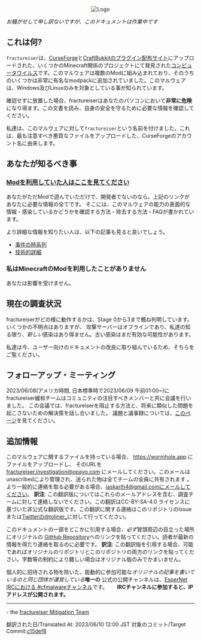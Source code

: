 <p align="center">
    <img src="docs/media/logo.svg" alt="Logo">
</p>

*お騒がせして申し訳ないですが、このドキュメントは作業中です*

## これは何?
`fractureiser`は、[CurseForge](https://www.curseforge.com/minecraft)と[CraftBukkitのプラグイン配布サイト](https://dev.bukkit.org/)にアップロードされた、いくつかのMinecraft関係のプロジェクトにて発見された[コンピュータウイルス](https://ja.wikipedia.org/wiki/%E3%82%B3%E3%83%B3%E3%83%94%E3%83%A5%E3%83%BC%E3%82%BF%E3%82%A6%E3%82%A4%E3%83%AB%E3%82%B9)です。このマルウェアは複数のModに組み込まれており、そのうちのいくつかは非常に有名なmodpackに追加されていました。このマルウェアは、Windows及びLinuxのみを対象としている事が知られています。

確認せずに放置した場合、fractureiserはあなたのパソコンにおいて**非常に危険**になり得ます。この文書を読み、自身の安全を守るために必要な情報を確認してください。

私達は、このマルウェアに対して`fractureiser`という名前を付けました。これは、最も注意すべき悪質なファイルをアップロードした、CurseForgeのアカウント名に由来します。

## あなたが知るべき事

### [Modを利用していた人はここを見てください](docs/users.md)

あなたがただModで遊んでいただけで、開発者でないのなら。上記のリンクがあなたに必要な情報の全てです。
そこには、このマルウェアの能力の表面的な情報・感染しているかどうかを確認する方法・除去する方法・FAQが書かれています。

より詳細な情報を知りたい人は、以下の記事も見ると良いでしょう。
* [事件の時系列](docs/timeline.md)
* [技術的詳細](docs/tech.md)

### 私はMinecraftのModを利用したことがありません

あなたは影響を受けません。

## 現在の調査状況
fractureiserがどの様に動作するかは、Stage 0から3まで概ね判明しています。いくつかの不明点はありますが、
攻撃サーバーはオフラインであり、私達の知る限り、*新しい*感染はあり得ません。古い感染はまだ有効な可能性があります。

私達は今、ユーザー向けのドキュメントの改良に取り組んでいるため、そちらをご覧ください。

## フォローアップ・ミーティング
2023/06/08(アメリカ時間, 日本標準時で2023/06/09 午前01:00~)にfractureiser緩和チームはコミュニティの注目すべきメンバーと共に会議を行いました。
この会議では、fractureiserを阻止する方法と、将来に類似した問題を起こさないための解決策を話し合いました。
議題と議事録については、[このページ](docs/2023-06-08-meeting.md)を見てください。

## 追加情報

このマルウェアに関するファイルを持っている場合、 https://wormhole.app にファイルをアップロードし、
そのURLを fractureiser.investigation@opayq.com にメールしてください。このメールはunascribedにより管理され、送られた物は全てチームの全員に共有されます
。より一般的に連絡を取る必要がある場合、jaskarth4@gmail.comにメールしてください。
**訳注**: この翻訳版についてはこれらのメールアドレスを含む、調査チームに対して連絡しないでください。この翻訳はCC-BY-SA-4.0 ライセンスに基づいた非公式な翻訳版です。この翻訳に関する連絡はこのリポジトリのIssueまたは[Twitterの@toliner_](twitter.com/toliner_)に対して行ってください。

このドキュメントの一部をどこかに引用する場合、*必ず*冒頭周辺の目立った場所にオリジナルの
[GitHub Repository](https://github.com/fractureiser-investigation/fractureiser)へのリンクを貼ってください。読者が最新の情報を得たり連絡を取るのに必要です。
**訳注**: この翻訳版を引用する場合、可能であればオリジナルのリポジトリとこのリポジトリの両方のリンクを貼ってください。字数等の制約により難しい場合はオリジナル版のみでかまいません。

個人的に招待される物を除いた、能動的に参加可能な*オリジナルの記事を書いているのと同じ団体が運営している***唯一の**
公式の公開チャンネルは、[EsperNet IRCにおける #cfmalwareチャンネル](https://webchat.esper.net/?channels=cfmalware)です。　　
**IRCチャンネルに参加すると、IPアドレスが公開されます。**

---

\- the [fractureiser Mitigation Team](docs/credits.md)

翻訳された日/Translated At: 2023/06/10 12:00 JST
対象のコミット/Target Commit:[c15def8](https://github.com/fractureiser-investigation/fractureiser/commit/c15def8bf03315cefe24faa564754c6fa8648975)
